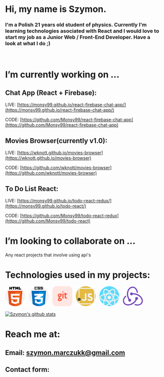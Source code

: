 # Hi, my name is Szymon.

### I'm a Polish 21 years old student of physics. Currently I'm learning technologies asociated with React and I would love to start my job as a Junior Web / Front-End Developer. Have a look at what I do ;)
<br/>

# I’m currently working on ...
## Chat App (React + Firebase):

LIVE: [https://monsy99.github.io/react-firebase-chat-app/](https://monsy99.github.io/react-firebase-chat-app/)

CODE: [https://github.com/Monsy99/react-firebase-chat-app](https://github.com/Monsy99/react-firebase-chat-app)

## Movies Browser(currently v1.0):

LIVE: [https://wknott.github.io/movies-browser](https://wknott.github.io/movies-browser)

CODE: [https://github.com/wknott/movies-browser](https://github.com/wknott/movies-browser)

## To Do List React:

LIVE: [https://monsy99.github.io/todo-react-redux/](https://monsy99.github.io/todo-react/)

CODE: [https://github.com/Monsy99/todo-react-redux](https://github.com/Monsy99/todo-react)

# I’m looking to collaborate on ...

Any react projects that involve using api's 
<br/>

# Technologies used in my projects:

![HTML](./img/html.png)&nbsp;&nbsp;
![CSS](./img/css.png)&nbsp;&nbsp;
![git](./img/git.png)&nbsp;&nbsp;
![JavaScript](./img/javascript.png)&nbsp;&nbsp;
![React](./img/react.png)&nbsp;&nbsp;
![Redux](./img/redux.png)&nbsp;&nbsp;

[![Szymon's github stats](https://github-readme-stats.vercel.app/api?username=Monsy99&count_private=true)](https://github.com/anuraghazra/github-readme-stats)

# Reach me at:
## Email: szymon.marczukk@gmail.com
## Contact form:
